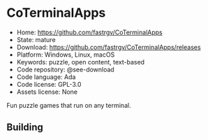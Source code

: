 # CoTerminalApps

- Home: https://github.com/fastrgv/CoTerminalApps
- State: mature
- Download: https://github.com/fastrgv/CoTerminalApps/releases
- Platform: Windows, Linux, macOS
- Keywords: puzzle, open content, text-based
- Code repository: @see-download
- Code language: Ada
- Code license: GPL-3.0
- Assets license: None

Fun puzzle games that run on any terminal.

## Building
